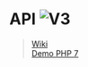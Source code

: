 # API ![V3](https://img.shields.io/badge/GamifyAPI-V3-brightgreen.svg)
> [Wiki](https://github.com/MyGamify/apiV3/wiki)   
> [Demo PHP 7](https://github.com/MyGamify/api-php-demo)   
